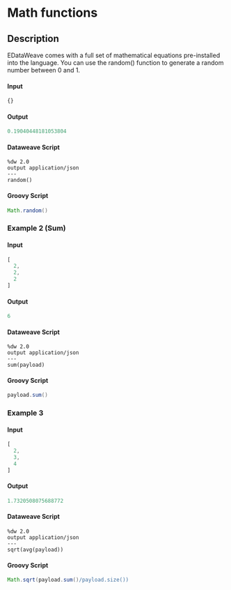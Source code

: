 # Math functions

## Description

EDataWeave comes with a full set of mathematical equations pre-installed into the language. You can use the random() function to generate a random number between 0 and 1.

#### Input
``` javascript
{}
```
#### Output

``` javascript
0.19040448181053804
```

#### Dataweave Script

```
%dw 2.0
output application/json
---
random()
```

#### Groovy Script
``` groovy
Math.random()
```

### Example 2 (Sum)

#### Input
``` javascript
[
  2,
  2,
  2
]
```
#### Output

``` javascript
6
```

#### Dataweave Script

```
%dw 2.0
output application/json
---
sum(payload)
```

#### Groovy Script
``` groovy
payload.sum()
```

### Example 3

#### Input
``` javascript
[
  2,
  3,
  4
]
```
#### Output

``` javascript
1.7320508075688772
```

#### Dataweave Script

```
%dw 2.0
output application/json
---
sqrt(avg(payload))
```

#### Groovy Script
``` groovy
Math.sqrt(payload.sum()/payload.size())
```